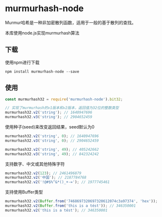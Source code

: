 # murmurhash-node

Murmur哈希是一种非加密散列函数，适用于一般的基于散列的查找。

本库使用node.js实现murmurhash算法

## 下载

使用npm进行下载

```
npm install murmurhash-node --save
```

## 使用

```javascript
const murmurhash32 = require('murmurhash-node').bit32;

// 实现了murmurhash的v1版本和v2版本，返回值为32位的整数类型
murmurhash32.v2('string'); // 1640947696
murmurhash32.v3('string'); // 2904652459
```

使用种子(seed)来改变返回结果，seed默认为0

```javascript
murmurhash32.v2('string', 0); // 1640947696
murmurhash32.v3('string', 0); // 2904652459

murmurhash32.v2('string', 49); // 405242662
murmurhash32.v3('string', 49); // 842324242
```

支持数字、中文或其他特殊字符

```javascript
murmurhash32.v2(123); // 2461496879
murmurhash32.v2('中国'); // 2187784768
murmurhash32.v2('!@#$%^&*()_+-='); // 1977745461
```

支持使用Buffer类型

```javascript
murmurhash32.v2(Buffer.from('7468697320697320612074c3a97374', 'hex')); // 346350001
murmurhash32.v2(Buffer.from('this is a tést')); // 346350001
murmurhash32.v2('this is a tést'); // 346350001
```

